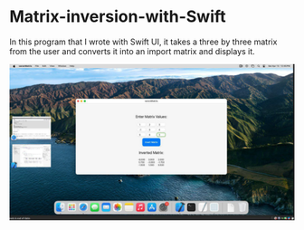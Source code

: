# Matrix-inversion-with-Swift
In this program that I wrote with Swift UI, it takes a three by three matrix from the user and converts it into an import matrix and displays it.


![photo](https://github.com/HomanYosefi/Matrix-inversion-with-Swift/blob/main/photo_2024-04-26_19-28-47.jpg)

